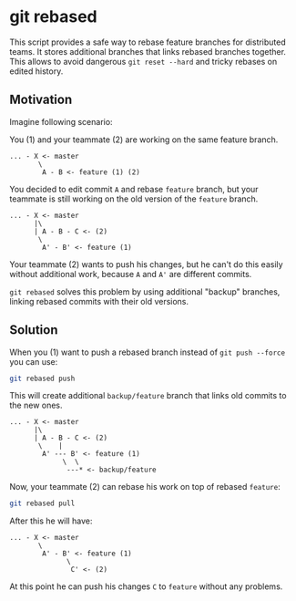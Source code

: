 git rebased
===========

This script provides a safe way to rebase feature branches for distributed teams.
It stores additional branches that links rebased branches together. 
This allows to avoid dangerous `git reset --hard` and tricky rebases on edited history.


## Motivation

Imagine following scenario:

You (1) and your teammate (2) are working on the same feature branch.

```
... - X <- master
       \
        A - B <- feature (1) (2)
```

You decided to edit commit `A` and rebase `feature` branch, but your teammate is still working on the old version of the `feature` branch.

```
... - X <- master
      |\
      | A - B - C <- (2)
       \
        A' - B' <- feature (1)
```

Your teammate (2) wants to push his changes, but he can't do this easily without additional work, because `A` and `A'` are different commits.

`git rebased` solves this problem by using additional "backup" branches, linking rebased commits with their old versions.


## Solution

When you (1) want to push a rebased branch instead of `git push --force` you can use:
```bash
git rebased push
```

This will create additional `backup/feature` branch that links old commits to the new ones.

```
... - X <- master
      |\
      | A - B - C <- (2)
       \    |
        A' --- B' <- feature (1)
             \  \
              ---* <- backup/feature
```

Now, your teammate (2) can rebase his work on top of rebased `feature`:

```bash
git rebased pull
```

After this he will have:
```
... - X <- master
       \
        A' - B' <- feature (1)
              \
               C' <- (2)
```

At this point he can push his changes `C` to `feature` without any problems.

